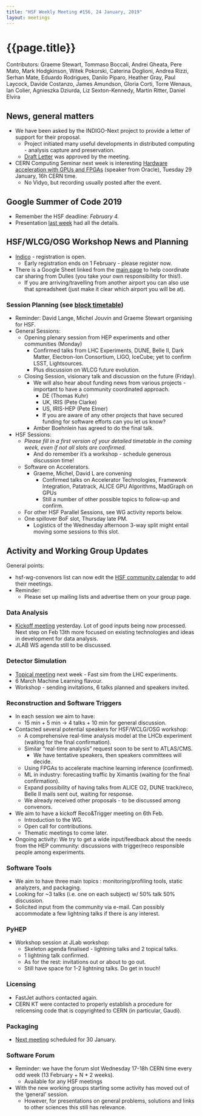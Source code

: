 ```yaml
---
title: "HSF Weekly Meeting #156, 24 January, 2019"
layout: meetings
---
```


# {{page.title}}

Contributors: Graeme Stewart, Tommaso Boccali, Andrei Gheata, Pere Mato, Mark
Hodgkinson, Witek Pokorski, Caterina Doglioni, Andrea Rizzi, Serhan Mate,
Eduardo Rodrigues, Danilo Piparo, Heather Gray, Paul Laycock, Davide Costanzo,
James Amundson, Gloria Corti, Torre Wenaus, Ian Colier, Agnieszka Dziurda, Liz
Sexton-Kennedy, Martin Ritter, Daniel Elvira

## News, general matters

- We have been asked by the INDIGO-Next project to provide a letter of support
  for their proposal.
  - Project initiated many useful developments in distributed computing -
    analysis capture and preservation.
  - [<span class="underline">Draft Letter</span>](https://docs.google.com/document/d/16aMNMQ4gEL8Nuk7-oK3TcnKt5TCATb_DYTTANEWJ_mI/edit?usp=sharing)
    was approved by the meeting.
- CERN Computing Seminar next week is interesting [<span
  class="underline">Hardware acceleration with GPUs and FPGAs</span>](https://indico.cern.ch/event/790345/)
  (speaker from Oracle), Tuesday 29 January, 16h CERN time.
  - No Vidyo, but recording usually posted after the event.

## Google Summer of Code 2019

- Remember the HSF deadline: _February 4._
- Presentation
  [<span class="underline">last week</span>](https://indico.cern.ch/event/785562/)
  had all the details.

## HSF/WLCG/OSG Workshop News and Planning

- [<span
  class="underline">Indico</span>](https://indico.cern.ch/event/759388/) -
  registration is open.
  - Early registration ends on 1 February - please register now.
- There is a Google Sheet linked from the [<span
  class="underline">main page</span>](https://indico.cern.ch/event/759388/) to
  help coordinate car sharing from Dulles (you take your own responsibility for
  this!).
  - If you are arriving/travelling from another airport you can also use that
    spreadsheet (just make it clear which airport you will be at).

### Session Planning (see [<span class="underline">block timetable</span>](https://indico.cern.ch/event/759388/timetable/#all))

- Reminder: David Lange, Michel Jouvin and Graeme Stewart organising for HSF.
- General Sessions:
  - Opening plenary session from HEP experiments and other communities (Monday)
    - Confirmed talks from LHC Experiments, DUNE, Belle II, Dark Matter,
      Electron-Ion Consortium, LIGO, IceCube; yet to confirm LSST, Lightsources.
    - Plus discussion on WLCG future evolution.
  - Closing Session, visionary talk and discussion on the future (Friday).
    - We will also hear about funding news from various projects - important to
      have a community coordinated approach.
      - DE (Thomas Kuhr)
      - UK, IRIS (Pete Clarke)
      - US, IRIS-HEP (Pete Elmer)
      - If you are aware of any other projects that have secured funding for
        software efforts can you let us know?
    - Amber Boehnlein has agreed to do the final talk.
- HSF Sessions:
  - _Please fill in a first version of your detailed timetable in the coming
    week, even if not all slots are confirmed._
    - And do remember it’s a workshop - schedule generous discussion time!
  - Software on Accelerators.
    - Graeme, Michel, David L are convening
      - Confirmed talks on Accelerator Technologies, Framework Integration,
        Patatrack, ALICE GPU Algorithms, MadGraph on GPUs
      - Still a number of other possible topics to follow-up and confirm.
  - For other HSF Parallel Sessions, see WG activity reports below.
  - One spillover BoF slot, Thursday late PM.
    - Logistics of the Wednesday afternoon 3-way split might entail moving some
      sessions to this slot.

## Activity and Working Group Updates

General points:

- hsf-wg-convenors list can now edit the
  [<span class="underline">HSF community calendar</span>](https://calendar.google.com/calendar/embed?src=e4v33e1a1drbncdle1n03ahpcs%40group.calendar.google.com&ctz=Europe/Amsterdam)
  to add their meetings.
- Reminder:
  - Please set up mailing lists and advertise them on your group page.

### Data Analysis

- [<span class="underline">Kickoff meeting</span>](https://indico.cern.ch/event/782504/)
  yesterday. Lot of good inputs being now processed. Next step on Feb 13th more
  focused on existing technologies and ideas in development for data analysis.
- JLAB WS agenda still to be discussed.

### Detector Simulation

- [<span class="underline">Topical meeting</span>](https://indico.cern.ch/event/782507/)
  next week - Fast sim from the LHC experiments.
- 6 March Machine Learning flavour.
- Workshop - sending invitations, 6 talks planned and speakers invited.

### Reconstruction and Software Triggers

- In each session we aim to have:
  - 15 min + 5 min -&gt; 4 talks + 10 min for general discussion.
- Contacted several potential speakers for HSF/WCLG/OSG workshop:
  - A comprehensive real-time analysis model at the LHCb experiment (waiting for
    the final confirmation).
  - Similar “real-time analysis” request soon to be sent to ATLAS/CMS.
    - We have tentative speakers, then speakers committees will decide.
  - Using FPGAs to accelerate machine learning inference (confirmed).
  - ML in industry: forecasting traffic by Ximantis (waiting for the final
    confirmation).
  - Expand possibility of having talks from ALICE O2, DUNE track/reco, Belle II
    mails sent out, waiting for response.
  - We already received other proposals - to be discussed among convenors.
- We aim to have a kickoff Reco&Trigger meeting on 6th Feb.
  - Introduction to the WG.
  - Open call for contributions.
  - Thematic meetings to come later.
- Ongoing activity: We try to get a wide input/feedback about the needs from the
  HEP community: discussions with trigger/reco responsible people among
  experiments.

### Software Tools

- We aim to have three main topics : monitoring/profiling tools, static
  analyzers, and packaging.
- Looking for \~3 talks (i.e. one on each subject) w/ 50% talk 50% discussion.
- Solicited input from the community via e-mail. Can possibly accommodate a few
  lightning talks if there is any interest.

### PyHEP

- Workshop session at JLab workshop:
  - Skeleton agenda finalised - lightning talks and 2 topical talks.
  - 1 lightning talk confirmed.
  - As for the rest: invitations out or about to go out.
  - Still have space for 1-2 lightning talks. Do get in touch!

### Licensing

- FastJet authors contacted again.
- CERN KT were contacted to properly establish a procedure for relicensing code
  that is copyrighted to CERN (in particular, Gaudi).

### Packaging

- [<span class="underline">Next meeting</span>](https://indico.cern.ch/event/790021/)
  scheduled for 30 January.

### Software Forum

- Reminder: we have the forum slot Wednesday 17-18h CERN time every odd week (13
  February + N \* 2 weeks).
  - Available for any HSF meetings
- With the new working groups starting some activity has moved out of the
  ‘general’ session.
  - However, for presentations on general problems, solutions and links to other
    sciences this still has relevance.

